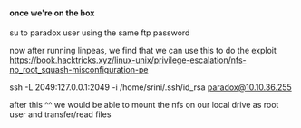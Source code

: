 #### once we're on the box

su to paradox user using the same ftp password

now after running linpeas, we find that we can use this to do the exploit
https://book.hacktricks.xyz/linux-unix/privilege-escalation/nfs-no_root_squash-misconfiguration-pe

ssh -L 2049:127.0.0.1:2049 -i /home/srini/.ssh/id_rsa paradox@10.10.36.255

after this ^^ we would be able to mount the nfs on our local drive as root user and transfer/read files